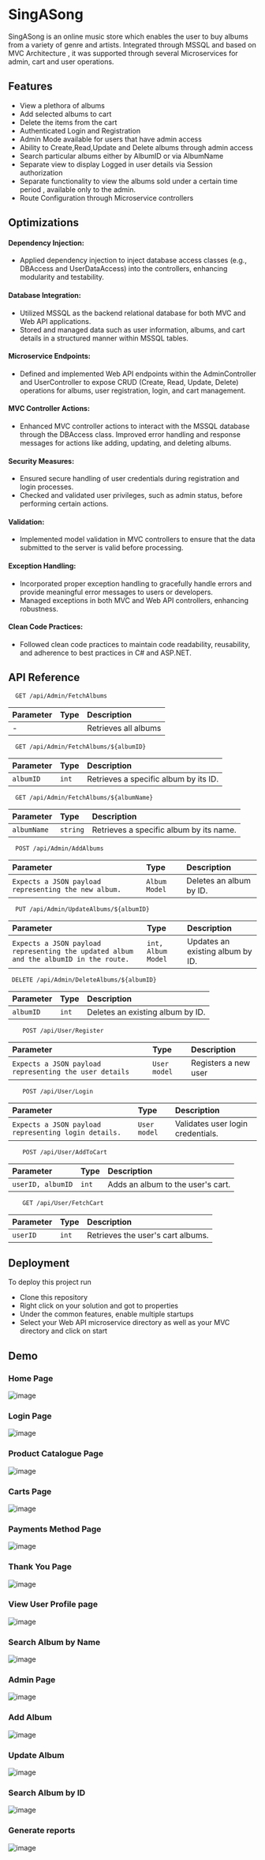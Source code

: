 
# SingASong

SingASong is an online music store which enables the user to buy albums from a variety of genre and artists. 
Integrated through MSSQL and based on MVC Architecture , it was supported through several Microservices for admin, cart and user operations.


## Features

- View a plethora of albums 
- Add selected albums to cart
- Delete the items from the cart
- Authenticated Login and Registration
- Admin Mode available for users that have admin access
- Ability to Create,Read,Update and Delete albums through admin access
- Search particular albums either by AlbumID or via AlbumName
- Separate view to display Logged in user details via Session authorization
- Separate functionality to view the albums sold under a certain time period , available only to the admin.
- Route Configuration through Microservice controllers


## Optimizations

#### Dependency Injection: 
- Applied dependency injection to inject database access classes (e.g., DBAccess and UserDataAccess) into the controllers, enhancing modularity and testability.
####  Database Integration:
 - Utilized MSSQL as the backend relational database for both MVC and Web API applications.
- Stored and managed data such as user information, albums, and cart details in a structured manner within MSSQL tables.
####  Microservice Endpoints:
- Defined and implemented Web API endpoints within the AdminController and UserController to expose CRUD (Create, Read, Update, Delete) operations for albums, user registration, login, and cart management.
#### MVC Controller Actions:
- Enhanced MVC controller actions to interact with the MSSQL database through the DBAccess class.
Improved error handling and response messages for actions like adding, updating, and deleting albums.

#### Security Measures:

 - Ensured secure handling of user credentials during registration and login processes.
 - Checked and validated user privileges, such as admin status, before performing certain actions.

 #### Validation:
 - Implemented model validation in MVC controllers to ensure that the data submitted to the server is valid before processing.

#### Exception Handling:

 - Incorporated proper exception handling to gracefully handle errors and provide meaningful error messages to users or developers.
 - Managed exceptions in both MVC and Web API controllers, enhancing robustness.

 #### Clean Code Practices:

 - Followed clean code practices to maintain code readability, reusability, and adherence to best practices in C# and ASP.NET.
## API Reference


```http
  GET /api/Admin/FetchAlbums
```

| Parameter | Type     | Description                |
| :-------- | :------- | :------------------------- |
|       -|  | Retrieves all albums |


```http
  GET /api/Admin/FetchAlbums/${albumID}
```

| Parameter | Type     | Description                       |
| :-------- | :------- | :-------------------------------- |
| `albumID`      | `int` | Retrieves a specific album by its ID.|


```http
  GET /api/Admin/FetchAlbums/${albumName}
```

| Parameter | Type     | Description                       |
| :-------- | :------- | :-------------------------------- |
| `albumName`      | `string` | Retrieves a specific album by its name.|


```http
  POST /api/Admin/AddAlbums
```

| Parameter | Type     | Description                       |
| :-------- | :------- | :-------------------------------- |
| `Expects a JSON payload representing the new album.`      | `Album Model` | Deletes an album by ID.|


```http
  PUT /api/Admin/UpdateAlbums/${albumID}
```

| Parameter | Type     | Description                       |
| :-------- | :------- | :-------------------------------- |
| `Expects a JSON payload representing the updated album and the albumID in the route.`      | `int, Album Model` |Updates an existing album by ID.|


```http
 DELETE /api/Admin/DeleteAlbums/${albumID}
```

| Parameter | Type     | Description                       |
| :-------- | :------- | :-------------------------------- |
| `albumID`      | `int` |Deletes an existing album by ID.|



```http
    POST /api/User/Register
```

| Parameter | Type     | Description                       |
| :-------- | :------- | :-------------------------------- |
| `Expects a JSON payload representing the user details`      | `User model` |Registers a new user|




```http
    POST /api/User/Login
```

| Parameter | Type     | Description                       |
| :-------- | :------- | :-------------------------------- |
| `Expects a JSON payload representing login details.`      | `User model` | Validates user login credentials.|



```http
    POST /api/User/AddToCart
```

| Parameter | Type     | Description                       |
| :-------- | :------- | :-------------------------------- |
| `userID, albumID`      | `int` | Adds an album to the user's cart.|



```http
    GET /api/User/FetchCart
```

| Parameter | Type     | Description                       |
| :-------- | :------- | :-------------------------------- |
| `userID`      | `int` | Retrieves the user's cart albums.|

## Deployment

To deploy this project run

- Clone this repository
- Right click on your solution and got to properties
- Under the common features, enable multiple startups
- Select your Web API microservice directory as well as your MVC directory and click on start


## Demo

### Home Page
![image](https://github.com/harsh735/SingASong-main/assets/53695605/1e9e5c25-9b6f-45a4-8b4f-de6204d8a8c2)


### Login Page
![image](https://github.com/harsh735/SingASong-main/assets/53695605/009c57ad-54e0-420a-9785-2989b4f9c08a)


### Product Catalogue Page
![image](https://github.com/harsh735/SingASong-main/assets/53695605/9e25375a-ee84-4b9f-b6de-9d516e166576)


### Carts Page
![image](https://github.com/harsh735/SingASong-main/assets/53695605/a61525a6-2a13-4470-af26-78cda2ad570f)


### Payments Method Page
![image](https://github.com/harsh735/SingASong-main/assets/53695605/0325881e-628c-4613-aa5c-26044f56a1d0)


### Thank You Page
![image](https://github.com/harsh735/SingASong-main/assets/53695605/cbebe504-abf4-40e5-8860-630c104d9d59)



### View User Profile page
![image](https://github.com/harsh735/SingASong-main/assets/53695605/f800c4ac-5668-40c1-8eed-7ea57e0464b5)

### Search Album by Name
![image](https://github.com/harsh735/SingASong-main/assets/53695605/3d22fbcc-6367-4d43-b171-fffbcdf494b5)



### Admin Page
![image](https://github.com/harsh735/SingASong-main/assets/53695605/9318a4a0-0145-40f7-9419-008dc536de92)
### Add Album
![image](https://github.com/harsh735/SingASong-main/assets/53695605/10036cbf-6dd7-45c3-a937-cb535f64946d)
### Update Album
![image](https://github.com/harsh735/SingASong-main/assets/53695605/3dc7cbdf-33d3-4276-a6b0-59c3f2bc4e0b)
### Search Album by ID
![image](https://github.com/harsh735/SingASong-main/assets/53695605/327692f3-e9a4-415e-b03f-60c15f2c3ec0)

### Generate reports
![image](https://github.com/harsh735/SingASong-main/assets/53695605/3e095238-54ef-4e03-bff0-01f64bc5c08a)

